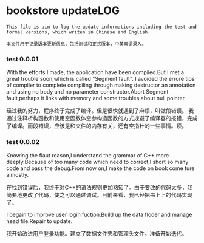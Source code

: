 # bookstore updateLOG
```
This file is aim to log the update informations including the test and formal versions, which writen in Chinese and English.

本文件用于记录版本更新信息，包括测试和正式版本，中英双语录入。
```
### test 0.0.01
With the efforts I made, the application have been compiled.But I met a great trouble soon,which is called "Segment fault".
I avoided the errore tips of compiler to complete compiling through making destructor an annotation and using no body and no parameter constructor.Abort Segment fault,perhaps it links with memory and some troubles about null pointer.

经过我的努力，程序终于完成了编译。但是很快就遇到了麻烦，叫做段错误。
我通过注释析构函数和使用空函数体空参构造函数的方式规避了编译器的报错，完成了编译。而段错误，应该是和文件的内存有关，还有空指针的一些事情。烦。

### test 0.0.02
Knowing the flaut reason,I understand the grammar of C++ more deeply.Because of too many code which need
to correct,I short so many code and pass the debug.From now on,I make the code on book come ture almostly.

在找到错误后，我终于对C++的语法规则更加熟知了。由于要改的代码太多，我简要地更改了代码，使之可以通过调试。目前来看，我已经把书上上的代码实现了。

I begain to improve user login fuction.Build up the data floder and manage head file.Repair to update.

我开始改进用户登录功能。建立了数据文件夹和管理头文件。准备开始迭代。